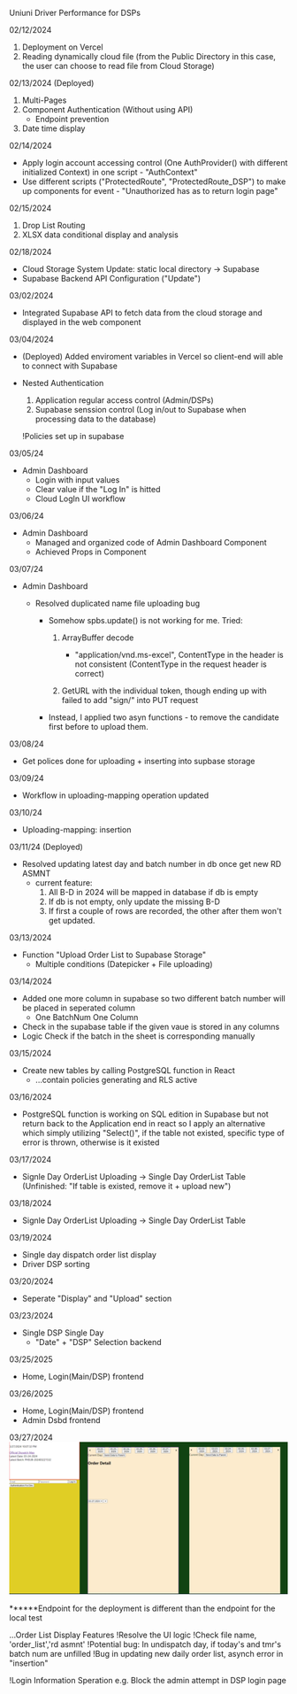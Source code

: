 Uniuni Driver Performance for DSPs

02/12/2024

1. Deployment on Vercel
2. Reading dynamically cloud file (from the Public Directory in this case, the user can choose to read file from Cloud Storage)

02/13/2024 (Deployed)

1. Multi-Pages
2. Component Authentication (Without using API)
   - Endpoint prevention
3. Date time display

02/14/2024

- Apply login account accessing control (One AuthProvider() with different initialized Context) in one script - "AuthContext"
- Use different scripts ("ProtectedRoute", "ProtectedRoute_DSP") to make up components for event - "Unauthorized has as to return login page"

02/15/2024

1. Drop List Routing
2. XLSX data conditional display and analysis

02/18/2024

- Cloud Storage System Update: static local directory -> Supabase
- Supabase Backend API Configuration ("Update")

03/02/2024

- Integrated Supabase API to fetch data from the cloud storage and displayed in the web component

03/04/2024

- (Deployed) Added enviroment variables in Vercel so client-end will able to connect with Supabase

- Nested Authentication

  1.  Application regular access control (Admin/DSPs)
  2.  Supabase senssion control (Log in/out to Supabase when processing data to the database)

  !Policies set up in supabase

03/05/24

- Admin Dashboard
  - Login with input values
  - Clear value if the "Log In" is hitted
  - Cloud LogIn UI workflow

03/06/24

- Admin Dashboard
  - Managed and organized code of Admin Dashboard Component
  - Achieved Props in Component

03/07/24

- Admin Dashboard

  - Resolved duplicated name file uploading bug

    - Somehow spbs.update() is not working for me. Tried:

      1.  ArrayBuffer decode

          - "application/vnd.ms-excel", ContentType in the header is not consistent (ContentType in the request header is correct)

      2.  GetURL with the individual token, though ending up with failed to add "sign/" into PUT request

    - Instead, I applied two asyn functions - to remove the candidate first before to
      upload them.

03/08/24

- Get polices done for uploading + inserting into supbase storage

03/09/24

- Workflow in uploading-mapping operation updated

03/10/24

- Uploading-mapping: insertion

03/11/24 (Deployed)

- Resolved updating latest day and batch number in db once get new RD ASMNT
  - current feature:
    1. All B-D in 2024 will be mapped in database if db is empty
    2. If db is not empty, only update the missing B-D
    3. If first a couple of rows are recorded, the other after them won't get updated.

03/13/2024

- Function "Upload Order List to Supabase Storage"
  - Multiple conditions (Datepicker + File uploading)

03/14/2024

- Added one more column in supabase so two different batch number will be placed in seperated column
  - One BatchNum One Column
- Check in the supabase table if the given vaue is stored in any columns
- Logic Check if the batch in the sheet is corresponding manually

03/15/2024

- Create new tables by calling PostgreSQL function in React
  - ...contain policies generating and RLS active

03/16/2024

- PostgreSQL function is working on SQL edition in Supabase but not return back to the Application end in react
  so I apply an alternative which simply utilizing "Select()", if the table not existed, specific type of error is thrown, otherwise is it existed

03/17/2024

- Signle Day OrderList Uploading -> Single Day OrderList Table (Unfinished: "If table is existed, remove it + upload new")

03/18/2024

- Signle Day OrderList Uploading -> Single Day OrderList Table

03/19/2024

- Single day dispatch order list display
- Driver DSP sorting

03/20/2024

- Seperate "Display" and "Upload" section

03/23/2024

- Single DSP Single Day
  - "Date" + "DSP" Selection backend

03/25/2025

- Home, Login(Main/DSP) frontend

03/26/2025

- Home, Login(Main/DSP) frontend
- Admin Dsbd frontend

03/27/2024
![alt text](image.png)

**\*\***Endpoint for the deployment is different than the endpoint for the local test

...Order List Display Features
!Resolve the UI logic
!Check file name, 'order_list','rd asmnt'
!Potential bug: In undispatch day, if today's and tmr's batch num are unfilled
!Bug in updating new daily order list, asynch error in "insertion"

!Login Information Speration
e.g. Block the admin attempt in DSP login page
